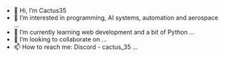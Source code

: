 - 👋 Hi, I’m Cactus35
- 👀 I’m interested in programming, AI systems, automation and aerospace ...
- 🌱 I’m currently learning web development and a bit of Python ...
- 💞️ I’m looking to collaborate on ...
- 📫 How to reach me: Discord - cactus_35 ...

<!---
Cactus3659/Cactus3659 is a ✨ special ✨ repository because its `README.md` (this file) appears on your GitHub profile.
You can click the Preview link to take a look at your changes.
--->
